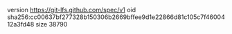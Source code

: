 version https://git-lfs.github.com/spec/v1
oid sha256:cc00637bf277328b150306b2669bffee9d1e22866d81c105c7f4600412a3fd48
size 38790

